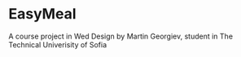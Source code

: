 # EasyMeal
A course project in Wed Design by Martin Georgiev, student in The Technical Univerisity of Sofia
